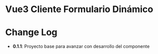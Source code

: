 # Vue3 Cliente Formulario Dinámico

# Change Log
- **0.1.1**: Proyecto base para avanzar con desarrollo del componente